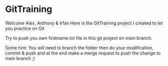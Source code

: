 # GitTraining


Welcome Alex, Anthony & Irfan
Here is the GitTraining project I created to let you practice on Git

Try to push you own firstname.txt file in this git project on main branch.

Some hint: You will need to branch the folder then do your modification, commit & push and at the end make a merge request to push the change to main branch ;)
